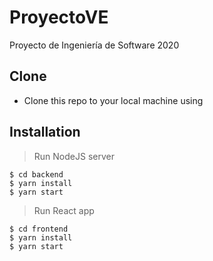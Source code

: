 # ProyectoVE
Proyecto de Ingeniería de Software 2020

## Clone

- Clone this repo to your local machine using 

## Installation

> Run NodeJS server

```shell
$ cd backend
$ yarn install
$ yarn start
```

> Run React app

```shell
$ cd frontend
$ yarn install
$ yarn start
```
